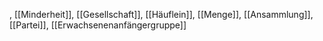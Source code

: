 , [[Minderheit]], [[Gesellschaft]], [[Häuflein]], [[Menge]], [[Ansammlung]], [[Partei]], [[Erwachsenenanfängergruppe]]